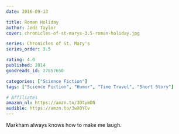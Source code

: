 ```yaml
---
date: 2016-09-13

title: Roman Holiday
author: Jodi Taylor
cover: chronicles-of-st-marys-3.5-roman-holiday.jpg

series: Chronicles of St. Mary's
series_order: 3.5

rating: 4.0
published: 2014
goodreads_id: 27857650

categories: ["Science Fiction"]
tags: ["Science Fiction", "Humor", "Time Travel", "Short Story"]

# Affiliates
amazon_nl: https://amzn.to/3DtymDN
audible: https://amzn.to/3wXOYCv
---
```


Markham always knows how to make me laugh.
